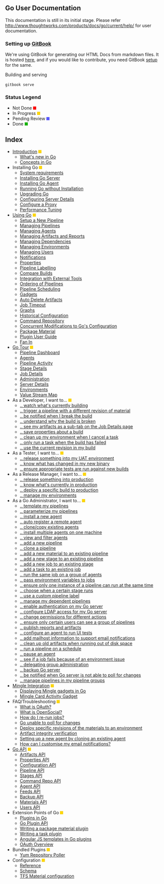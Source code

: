 ## Go User Documentation

This documentation is still in its initial stage. Please refer http://www.thoughtworks.com/products/docs/go/current/help/ for user documentation.

### Setting up [GitBook](https://github.com/GitbookIO/gitbook)

We're using GitBook for generating our HTML Docs from markdown files. It is hosted [here](http://go.cd/documentation/user), and if you would like to contribute, you need GitBook [setup](https://github.com/GitbookIO/gitbook#how-to-use-it) for the same.

Building and serving 

`gitbook serve`


### Status Legend

* Not Done ![NOT DONE](./images/red.png)
* In Progress ![IN PROGRESS](./images/yellow.png) 
* Pending Review ![PENDING REVIEW](./images/blue.png)  
* Done ![DONE](./images/green.png)

## Index

* [Introduction](./introduction/index.md) ![IN PROGRESS](./images/yellow.png)
    * [What's new in Go](./release_history/whats_new_in_go.md)
    * [Concepts in Go](./introduction/concepts_in_go.md)
* Installing Go ![IN PROGRESS](./images/yellow.png)
    * [System requirements](installation/system_requirements.md)
    * [Installing Go Server](installation/installing_go_server.md)
    * [Installing Go Agent](installation/installing_go_agent.md)
    * [Running Go without Installation](installation/run_go_without_install.md)
    * [Upgrading Go](installation/upgrading_go.md)
    * [Configuring Server Details](installation/configuring_server_details.md)
    * [Configure a Proxy](installation/configure_proxy.md)
    * [Performance Tuning](installation/performance_tuning.md)
* [Using Go]() ![IN PROGRESS](./images/yellow.png)
    * [Setup a New Pipeline](configuration/quick_pipeline_setup.md)
    * [Managing Pipelines](configuration/managing_pipelines.md)
    * [Managing Agents](advanced_usage/managing_a_build_cloud.md)
    * [Managing Artifacts and Reports](configuration/managing_artifacts_and_reports.md)
    * [Managing Dependencies](configuration/managing_dependencies.md)
    * [Managing Environments](configuration/managing_environments.md)
    * [Managing Users](configuration/managing_users.md)
    * [Notifications](configuration/dev_notifications.md)
    * [Properties](advanced_usage/properties.md)
    * [Pipeline Labelling](configuration/build_labelling.md)
    * [Compare Builds](advanced_usage/compare_pipelines.md)
    * [Integration with External Tools](integration/go_integration.md)
    * [Ordering of Pipelines](faq/ordering_of_pipelines.md)
    * [Pipeline Scheduling](configuration/pipeline_scheduling.md)
    * [Gadgets](integration/gadgets.md)
    * [Auto Delete Artifacts](configuration/delete_artifacts.md)
    * [Job Timeout](configuration/job_timeout.md)
    * [Graphs](advanced_usage/stage_duration_chart.md)
    * [Historical Configuration](faq/stage_old_config.md)
    * [Command Repository](advanced_usage/command_repository.md)
    * [Concurrent Modifications to Go's Configuration](faq/concurrent_config_modifications.md)
    * [Package Material](advanced_usage/package_material.md)
    * [Plugin User Guide](extension_points/plugin_user_guide.md)
    * [Fan In](advanced_usage/fan_in.md)
* [Go Tour]() ![IN PROGRESS](./images/yellow.png)
    * [Pipeline Dashboard](navigations/Pipelines_Dashboard_page.md)
    * [Agents](navigations/agents_page.md)
    * [Pipeline Activity](navigations/pipeline_activity_page.md)
    * [Stage Details](navigations/stage_details_page.md)
    * [Job Details](navigations/job_details_page.md)
    * [Administration](navigations/administration_page.md)
    * [Server Details](navigations/server_details_page.md)
    * [Environments](navigations/environments_page.md)
    * [Value Stream Map](navigations/value_stream_map.md)
* As a Developer, I want to... ![IN PROGRESS](./images/yellow.png)
    * [.. watch what's currently building](navigations/Pipelines_Dashboard_page.md)
    * [.. trigger a pipeline with a different revision of material](advanced_usage/trigger_with_options.md)
    * [.. be notified when I break the build](configuration/dev_notifications.md)
    * [.. understand why the build is broken](faq/dev_understand_why_build_broken.md)
    * [.. see my artifacts as a sub-tab on the Job Details page](faq/dev_see_artifact_as_tab.md)
    * [.. save properties about a build](faq/dev_save_properties.md)
    * [.. clean up my environment when I cancel a task](configuration/dev_clean_up_when_cancel.md)
    * [.. only run a task when the build has failed](configuration/dev_conditional_task_execution.md)
    * [.. use the current revision in my build](faq/dev_use_current_revision_in_build.md)
* As a Tester, I want to... ![IN PROGRESS](./images/yellow.png)
    * [.. release something into my UAT environment](faq/rm_deploy_to_environment.md)
    * [.. know what has changed in my new binary](faq/tester_what_has_changed.md)
    * [.. ensure appropriate tests are run against new builds](faq/dependency_management.md)
* As a Release Manager, I want to... ![IN PROGRESS](./images/yellow.png)
    * [.. release something into production](faq/rm_deploy_to_environment.md)
    * [.. know what's currently in production](faq/rm_what_is_deployed.md)
    * [.. deploy a specific build to production](faq/deploy_a_specific_build_to_an_environment.md)
    * [.. manage my environments](configuration/managing_environments.md)
* As a Go Administrator, I want to... ![IN PROGRESS](./images/yellow.png)
    * [.. template my pipelines](configuration/pipeline_templates.md)
    * [.. parameterize my pipelines](configuration/admin_use_parameters_in_configuration.md)
    * [.. install a new agent](installation/installing_go_agent.md)
    * [.. auto register a remote agent](configuration/agent_auto_register.md)
    * [.. clone/copy existing agents](faq/agent_guid_issue.md)
    * [.. install multiple agents on one machine](configuration/admin_install_multiple_agents.md)
    * [.. view and filter agents](navigations/agents_page.md)
    * [.. add a new pipeline](configuration/quick_pipeline_setup.md)
    * [.. clone a pipeline](configuration/admin_clone_pipeline.md)
    * [.. add a new material to an existing pipeline](configuration/admin_add_material.md)
    * [.. add a new stage to an existing pipeline](configuration/admin_add_stage.md)
    * [.. add a new job to an existing stage](configuration/admin_add_job.md)
    * [.. add a task to an existing job](configuration/admin_add_task.md)
    * [.. run the same job on a group of agents](configuration/admin_run_on_all_agents.md)
    * [.. pass environment variables to jobs](faq/dev_use_current_revision_in_build.md)
    * [.. ensure only one instance of a pipeline can run at the same time](configuration/admin_lock_pipelines.md)
    * [.. choose when a certain stage runs](configuration/dev_choose_when_stage_runs.md)
    * [.. use a custom pipeline label](configuration/admin_use_custom_pipeline_label.md)
    * [.. manage my dependent pipelines](configuration/managing_dependencies.md)
    * [.. enable authentication on my Go server](configuration/dev_authentication.md)
    * [.. configure LDAP access for my Go server](configuration/dev_authentication.md)
    * [.. change permissions for different actions](configuration/dev_authorization.md)
    * [.. ensure only certain users can see a group of pipelines](configuration/dev_authorization.md)
    * [.. publish reports and artifacts](configuration/dev_upload_test_report.md)
    * [.. configure an agent to run UI tests](configuration/ui_testing.md)
    * [.. add mailhost information to support email notifications](configuration/admin_mailhost_info.md)
    * [.. clean up old artifacts when running out of disk space](configuration/admin_out_of_disk_space.md)
    * [.. run a pipeline on a schedule](configuration/admin_timer.md)
    * [.. pause an agent](advanced_usage/managing_a_build_cloud.md)
    * [.. see if a job fails because of an environment issue](navigations/agent_details.md)
    * [.. delegating group administration](configuration/delegating_group_administration.md)
    * [.. backup Go server](advanced_usage/one_click_backup.md)
    * [.. be notified when Go server is not able to poll for changes](faq/material_update_hung.md)
    * [.. manage pipelines in my pipeline groups](configuration/pipeline_group_admin_config.md)
* [Mingle Integration](integration/mingle_integration.md) ![IN PROGRESS](./images/yellow.png)
    * [Displaying Mingle gadgets in Go](integration/mingle_in_go.md)
    * [Mingle Card Activity Gadget](integration/mingle_card_activity_gadget.md)
* FAQ/Troubleshooting ![IN PROGRESS](./images/yellow.png)
    * [What is OAuth?](faq/what_is_oauth.md)
    * [What is OpenSocial?](faq/what_is_opensocial.md)
    * [How do I re-run jobs?](faq/job_rerun.md)
    * [Go unable to poll for changes](faq/material_update_hung.md)
    * [Deploy specific revisions of the materials to an environment](faq/deploy_a_specific_build_to_an_environment.md)
    * [Artifact integrity verification](faq/artifact_integrity.md)
    * [Setting up a new agent by cloning an existing agent](faq/agent_guid_issue.md)
    * [How can I customise my email notifications?](advanced_usage/notifications_page.md)
* [Go API](api/go_api.md) ![IN PROGRESS](./images/yellow.png)
    * [Artifacts API](api/Artifacts_API.md)
    * [Properties API](api/Properties_API.md)
    * [Configuration API](api/Configuration_API.md)
    * [Pipeline API](api/Pipeline_API.md)
    * [Stages API](api/Stages_API.md)
    * [Command Repo API](api/command_repo_api.md)
    * [Agent API](api/Agent_API.md)
    * [Feeds API](api/Feeds_API.md)
    * [Backup API](api/Backup_API.md)
    * [Materials API](api/materials_api.md)
    * [Users API](api/users_api.md)
* Extension Points of Go ![IN PROGRESS](./images/yellow.png)
    * [Plugins in Go](extension_points/go_plugins_basics.md)
    * [Go Plugin API](resources/javadoc/index.html)
    * [Writing a package material plugin](extension_points/writing_go_package_material_plugin.md)
    * [Writing a task plugin](extension_points/writing_go_task_plugins.md)
    * [Angular JS templates in Go plugins](extension_points/angular-js-templates-in-go-plugins.md)
    * [OAuth Overview](faq/oauth_overview.md)
* Bundled Plugins ![IN PROGRESS](./images/yellow.png)
    * [Yum Repository Poller](extension_points/yum_repository_poller.md)
* Configuration ![IN PROGRESS](./images/yellow.png)
    * [Reference](configuration/configuration_reference.md)
    * [Schema](configuration/schema.md)
    * [TFS Material configuration](configuration/tfs_config.md)